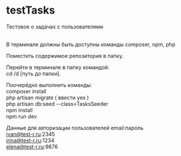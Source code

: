 # testTasks
Тестовое о задачах с пользователями

<br/>
В терминале должны быть доступны команды composer, npm, php

Поместить содержимое репозитория в папку.

Перейти в терминале в папку командой: <br/>
cd /d [путь до папки].

Поочерёдно выполнить команды: <br/>
composer install <br/>
php artisan migrate ( ввести yes ) <br/>
php artisan db:seed --class=TasksSeeder <br/>
npm install <br/>
npm run dev <br/>



Данные для авторизации пользователей email:пароль <br/>
ivan@test-r.ru:2345 <br/>
irina@test-r.ru:1234 <br/>
elena@test-r.ru:9876

